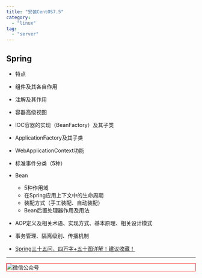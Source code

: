 ```yaml
---
title: "安装CentOS7.5"
category:
  - "linux"
tag:
  - "server"
---
```


## Spring

- 特点
- 组件及其各自作用
- 注解及其作用
- 容器高级视图
- IOC容器的实现（BeanFactory）及其子类
- ApplicationFactory及其子类
- WebApplicationContext功能
- 标准事件分类（5种）
- Bean 
  - 5种作用域
  - 在Spring应用上下文中的生命周期
  - 装配方式（手工装配、自动装配）
  - Bean后置处理器作用及用法
- AOP定义及相关术语、实现方式、基本原理、相关设计模式
- 事务管理、隔离级别、传播机制




- [Spring三十五问，四万字+五十图详解！建议收藏！](https://mp.weixin.qq.com/s/Y17S85ntHm_MLTZMJdtjQQ)
---

<img style="border:1px red solid; display:block; margin:0 auto;" src="https://tianqingxiaozhu.oss-cn-shenzhen.aliyuncs.com/img/qrcode.jpg" alt="微信公众号" />

